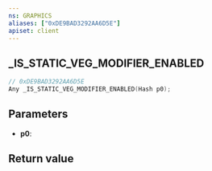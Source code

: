 ```yaml
---
ns: GRAPHICS
aliases: ["0xDE9BAD3292AA6D5E"]
apiset: client
---
```

## _IS_STATIC_VEG_MODIFIER_ENABLED

```c
// 0xDE9BAD3292AA6D5E
Any _IS_STATIC_VEG_MODIFIER_ENABLED(Hash p0);
```


## Parameters
* **p0**:

## Return value

